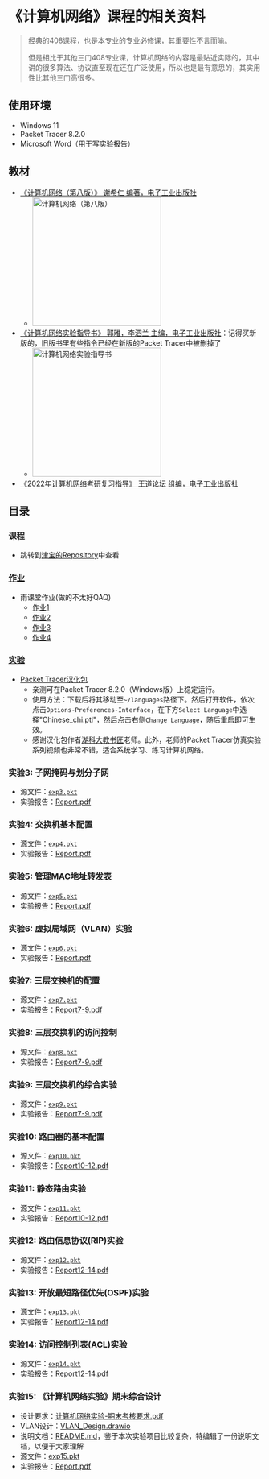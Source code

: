 # 《计算机网络》课程的相关资料

> 经典的408课程，也是本专业的专业必修课，其重要性不言而喻。
>
> 但是相比于其他三门408专业课，计算机网络的内容是最贴近实际的，其中讲的很多算法、协议直至现在还在广泛使用，所以也是最有意思的，其实用性比其他三门高很多。

## 使用环境

* Windows 11
* Packet Tracer 8.2.0
* Microsoft Word（用于写实验报告）

## 教材

* [《计算机网络（第八版）》 谢希仁 编著，电子工业出版社](https://book.douban.com/subject/35498120/)
  * <img alt="计算机网络（第八版）" width=256 src="https://img1.doubanio.com/view/subject/s/public/s33983450.jpg">
* [《计算机网络实验指导书》 郭雅，李泗兰 主编，电子工业出版社](https://book.douban.com/subject/30822318/)：记得买新版的，旧版书里有些指令已经在新版的Packet Tracer中被删掉了
  * <img alt="计算机网络实验指导书" width=256 src="https://bkimg.cdn.bcebos.com/pic/3c6d55fbb2fb43166d22514020f6512309f7905275f5?x-bce-process=image/resize,m_lfit,w_536,limit_1">
* [《2022年计算机网络考研复习指导》 王道论坛 组编，电子工业出版社](https://book.douban.com/subject/35312985/)

## 目录

### 课程

* 跳转到[津宝的Repository](https://github.com/wangjin0818/Computer_Network_2023/)中查看

### [作业](./Homework)

* 雨课堂作业(做的不太好QAQ)
  * [作业1](./Homework/Hwk1.mhtml)
  * [作业2](./Homework/Hwk2.mhtml)
  * [作业3](./Homework/Hwk3.mhtml)
  * [作业4](./Homework/Hwk4.mhtml)

### [实验](./Experiments)

* [Packet Tracer汉化包](./Experiments/Chinese_chi.ptl)
  * 亲测可在Packet Tracer 8.2.0（Windows版）上稳定运行。
  * 使用方法：下载后将其移动至`~/languages`路径下。然后打开软件，依次点击`Options-Preferences-Interface`，在下方`Select Language`中选择"Chinese_chi.ptl"，然后点击右侧`Change Language`，随后重启即可生效。
  * 感谢汉化包作者[湖科大教书匠](https://space.bilibili.com/360996402)老师。此外，老师的Packet Tracer仿真实验系列视频也非常不错，适合系统学习、练习计算机网络。

### 实验3: 子网掩码与划分子网

* 源文件：[`exp3.pkt`](./Experiments/Exp3/exp3.pkt)
* 实验报告：[Report.pdf](./Experiments/Exp3/Report.pdf)

### 实验4: 交换机基本配置

* 源文件：[`exp4.pkt`](./Experiments/Exp4/exp4.pkt)
* 实验报告：[Report.pdf](./Experiments/Exp4/Report.pdf)

### 实验5: 管理MAC地址转发表

* 源文件：[`exp5.pkt`](./Experiments/Exp5/exp5.pkt)
* 实验报告：[Report.pdf](./Experiments/Exp5/Report.pdf)

### 实验6: 虚拟局域网（VLAN）实验

* 源文件：[`exp6.pkt`](./Experiments/Exp6/exp6.pkt)
* 实验报告：[Report.pdf](./Experiments/Exp6/Report.pdf)

### 实验7: 三层交换机的配置

* 源文件：[`exp7.pkt`](./Experiments/Exp7/exp7.pkt)
* 实验报告：[Report7-9.pdf](./Experiments/Report7-9.pdf)

### 实验8: 三层交换机的访问控制

* 源文件：[`exp8.pkt`](./Experiments/Exp8/exp8.pkt)
* 实验报告：[Report7-9.pdf](./Experiments/Report7-9.pdf)

### 实验9: 三层交换机的综合实验

* 源文件：[`exp9.pkt`](./Experiments/Exp9/exp9.pkt)
* 实验报告：[Report7-9.pdf](./Experiments/Report7-9.pdf)

### 实验10: 路由器的基本配置

* 源文件：[`exp10.pkt`](./Experiments/Exp10/exp10.pkt)
* 实验报告：[Report10-12.pdf](./Experiments/Report10-12.pdf)

### 实验11: 静态路由实验

* 源文件：[`exp11.pkt`](./Experiments/Exp11/exp11.pkt)
* 实验报告：[Report10-12.pdf](./Experiments/Report10-12.pdf)

### 实验12: 路由信息协议(RIP)实验

* 源文件：[`exp12.pkt`](./Experiments/Exp12/exp12.pkt)
* 实验报告：[Report12-14.pdf](./Experiments/Report12-14.pdf)

### 实验13: 开放最短路径优先(OSPF)实验

* 源文件：[`exp13.pkt`](./Experiments/Exp13/exp13.pkt)
* 实验报告：[Report12-14.pdf](./Experiments/Report12-14.pdf)

### 实验14: 访问控制列表(ACL)实验

* 源文件：[`exp14.pkt`](./Experiments/Exp14/exp14.pkt)
* 实验报告：[Report12-14.pdf](./Experiments/Report12-14.pdf)

### 实验15: 《计算机网络实验》期末综合设计

* 设计要求：[计算机网络实验-期末考核要求.pdf](./Experiments/Exp15-期末实验_校园网搭建/计算机网络实验-期末考核要求.pdf)
* VLAN设计：[VLAN_Design.drawio](./Experiments/Exp15-期末实验_校园网搭建/VLAN_Design.drawio)
* 说明文档：[README.md](./Experiments/Exp15-期末实验_校园网搭建/README.md)，鉴于本次实验项目比较复杂，特编辑了一份说明文档，以便于大家理解
* 源文件：[exp15.pkt](./Experiments/Exp15-期末实验_校园网搭建/exp15.pkt)
* 实验报告：[Report.pdf](./Experiments/Exp15-期末实验_校园网搭建/Report.pdf)
